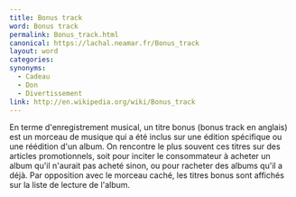 ```yaml
---
title: Bonus track
word: Bonus track
permalink: Bonus_track.html
canonical: https://lachal.neamar.fr/Bonus_track
layout: word
categories:
synonyms:
  - Cadeau
  - Don
  - Divertissement
link: http://en.wikipedia.org/wiki/Bonus_track
---
```


En terme d'enregistrement musical, un titre bonus (bonus track en anglais) est un morceau de musique qui a été inclus sur une édition spécifique ou une réédition d'un album. On rencontre le plus souvent ces titres sur des articles promotionnels, soit pour inciter le consommateur à acheter un album qu'il n'aurait pas acheté sinon, ou pour racheter des albums qu'il a déjà. Par opposition avec le morceau caché, les titres bonus sont affichés sur la liste de lecture de l'album.

